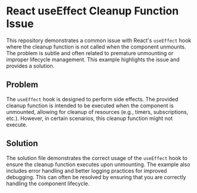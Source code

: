 # React useEffect Cleanup Function Issue

This repository demonstrates a common issue with React's `useEffect` hook where the cleanup function is not called when the component unmounts.  The problem is subtle and often related to premature unmounting or improper lifecycle management.  This example highlights the issue and provides a solution.

## Problem

The `useEffect` hook is designed to perform side effects. The provided cleanup function is intended to be executed when the component is unmounted, allowing for cleanup of resources (e.g., timers, subscriptions, etc.). However, in certain scenarios, this cleanup function might not execute.

## Solution

The solution file demonstrates the correct usage of the `useEffect` hook to ensure the cleanup function executes upon unmounting.  The example also includes error handling and better logging practices for improved debugging. This can often be resolved by ensuring that you are correctly handling the component lifecycle.